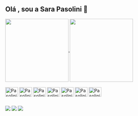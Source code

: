 ## Olá , sou a Sara Pasolini 🌸


<a href="https://github.com/anuraghazra/github-readme-stats">
  <img height=200 align="center" src="https://github-readme-stats.vercel.app/api?username=SaraPasolini&show_icons=true&theme=omni"
</a>
<a href="https://github.com/anuraghazra/convoychat">
  <img height=200 align="center" src="https://github-readme-stats.vercel.app/api/top-langs?username=SaraPasolini&show_icons=true&theme=omni&layout=compact&langs_count=8&card_width=320" />
</a>
  
<div style="display: inline_block"><br>
<img align="center" alt="Pasolini-C#" height="30" width="40" src="https://cdn.jsdelivr.net/gh/devicons/devicon@latest/icons/csharp/csharp-original.svg" />
<img align="center" alt="Pasolini-Js" height="30" width="40" src="https://cdn.jsdelivr.net/gh/devicons/devicon@latest/icons/javascript/javascript-original.svg" />
<img align="center" alt="Pasolini-css" height="30" width="40" src="https://cdn.jsdelivr.net/gh/devicons/devicon@latest/icons/css3/css3-original.svg" />
<img align="center" alt="Pasolini-HTML" height="30" width="40" src="https://cdn.jsdelivr.net/gh/devicons/devicon@latest/icons/html5/html5-original.svg" />
<img align="center" alt="Pasolini-react" height="30" width="40" src="https://cdn.jsdelivr.net/gh/devicons/devicon@latest/icons/react/react-original.svg" />
<img align="center" alt="Pasolini-bootstrap" height="30" width="40" src="https://cdn.jsdelivr.net/gh/devicons/devicon@latest/icons/bootstrap/bootstrap-original.svg" />
<img align="center" alt="Pasolini-dotnet" height="30" width="40" src="https://cdn.jsdelivr.net/gh/devicons/devicon@latest/icons/dotnetcore/dotnetcore-original.svg" />
</div>
          
##
<div>
<a href="https://www.instagram.com/pasolini_sss/" target="_blank"><img src="https://img.shields.io/badge/-Instagram-%23E4405F?style=for-the-badge&logo-instagram&logoColor=white"
target="_blank"></a>
<a href="pasolini_32462" target="_blank"><img src="https://img.shields.io/badge/Discord-%235865F2.svg?style=for-the-badge&logo=discord&logoColor=white"
target="_blank"></a>
<a href="https://www.linkedin.com/in/sara-pasolini-230b93246/" target="_blank"><img src="https://img.shields.io/badge/linkedin-%230077B5.svg?style=for-the-badge&logo=linkedin&logoColor=white"
target="_blank"></a>
</div>
